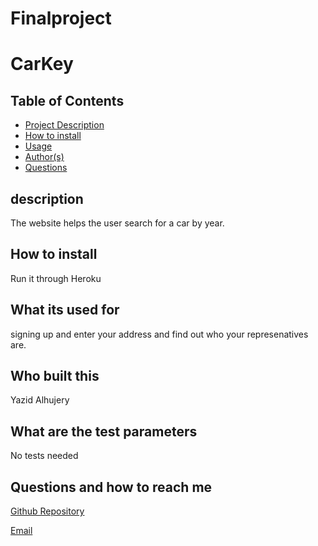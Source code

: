 # Finalproject
  # CarKey
  ## Table of Contents
  - [Project Description](#description)
  - [How to install](#How-to-install)
  - [Usage](#What-its-used-for)
  - [Author(s)](#Who-built-this)
  - [Questions](#Questions-and-how-to-reach-me)
  ## description
  The website helps the user search for a car by year.
  ## How to install

  Run it through Heroku 
  
  ## What its used for
  signing up and enter your address and find out who your represenatives are.
  ## Who built this
  Yazid Alhujery
  ## What are the test parameters
  No tests needed
  ## Questions and how to reach me
   [Github Repository](https://github.com/YaZiD01A/Finalproject)

  [Email](mailto:yalhujery01@gmail.com)